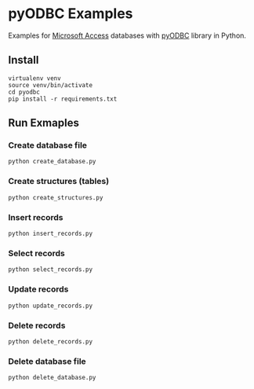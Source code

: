 # pyODBC Examples

Examples for [Microsoft Access](https://en.wikipedia.org/wiki/Microsoft_Access) databases with [pyODBC](https://pypi.org/project/pyodbc/) library in Python.

## Install

```console
virtualenv venv
source venv/bin/activate
cd pyodbc
pip install -r requirements.txt
```

## Run Exmaples

### Create database file

```console
python create_database.py
```

### Create structures (tables)

```console
python create_structures.py
```

### Insert records

```console
python insert_records.py
```

### Select records

```console
python select_records.py
```

### Update records

```console
python update_records.py
```

### Delete records

```console
python delete_records.py
```

### Delete database file

```console
python delete_database.py
```
